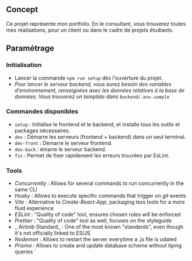 ## Concept

Ce projet représente mon portfolio. En le consultant, vous trouverez toutes mes réalisations, pour un client ou dans le cadre de projets étudiants.

## Paramétrage

### Initialisation

- Lancer la commande `npm run setup` dès l'ouverture du projet.
- _Pour lancer le serveur backend, vous aurez besoin des variables d'environnement, renseignées avec les données relatives à la base de données. Vous trouverez un template dans `backend/.env.sample`_

### Commandes disponibles

- `setup` : Initialise le frontend et le backend, et installe tous les outils et packages nécessaires.
- `dev` : Démarre les serveurs (frontend + backend) dans un seul terminal.
- `dev-front` : Démarre le serveur frontend.
- `dev-back` : émarre le serveur backend.
- `fix` : Permet de fixer rapidement les erreurs trouvées par EsLint.

### Tools

- _Concurrently_ : Allows for several commands to run concurrently in the same CLI
- _Husky_ : Allows to execute specific commands that trigger on _git_ events
- _Vite_ : Alternative to _Create-React-App_, packaging less tools for a more fluid experience
- _ESLint_ : "Quality of code" tool, ensures chosen rules will be enforced
- _Prettier_ : "Quality of code" tool as well, focuses on the styleguide
- _ Airbnb Standard_ : One of the most known "standards", even though it's not officially linked to ES/JS
- _Nodemon_ : Allows to restart the server everytime a .js file is udated
- _Prisma_ : Allows to create and update database scheme without tiping queries
`

